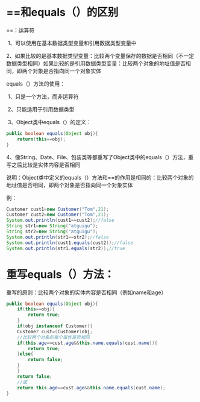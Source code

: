 # \==和equals（）的区别
\==：运算符

​		1、可以使用在基本数据类型变量和引用数据类型变量中

​		2、如果比较的是基本数据类型变量：比较两个变量保存的数据是否相同（不一定数据类型相同）如果比较的是引用数据类型变量：比较两个对象的地址值是否相同，即两个对象是否指向同一个对象实体

equals（）方法的使用：

​		1、只是一个方法，而非运算符

​		2、只能适用于引用数据类型

​		3、Object类中equals（）的定义：

```java
public boolean equals(Object obj){
    return(this==obj);
}
```
​		4、像String、Date、File、包装类等都重写了Object类中的equals（）方法，重写之后比较是实体内容是否相同

说明：Object类中定义的equals（）方法和==的作用是相同的：比较两个对象的地址值是否相同，即两个对象是否指向同一个对象实体

例：

```java
Customer cust1=new Customer("Tom",21);
Customer cust2=new Customer("Tom",21);
System.out.println(cust1==cust2);//false
String str1=new String("atguigu");
String str2=new String("atguigu");
System.out.println(str1==str2);//false
System.out.println(cust1.equals(cust2));//false
System.out.println(str1.equals(str2));//true
```
# 重写equals（）方法：
重写的原则：比较两个对象的实体内容是否相同（例如name和age）

```java
public boolean equals(Object obj){
    if(this==obj){
        return true;
    }
    if(obj instanceof Customer){
	Customer cust=(Customer)obj;
	//比较两个对象的每个属性是否相同
	if(this.age==cust.age&&this.name.equals(cust.name)){
	    return true;
	}else{
	    return false;
	}
    }
    return false;
    //或
    return this.age==cust.age&&this.name.equals(cust.name);
}
```
